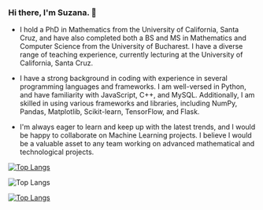 ### Hi there, I'm Suzana. 👋

- I hold a PhD in Mathematics from the University of California, Santa Cruz, and have also completed both a BS and MS in Mathematics and Computer Science from the University of Bucharest. I have a diverse range of teaching experience, currently lecturing at the University of California, Santa Cruz.

- I have a strong background in coding with experience in several programming languages and frameworks. I am well-versed in Python, and have familiarity with JavaScript, C++, and MySQL. Additionally, I am skilled in using various frameworks and libraries, including NumPy, Pandas, Matplotlib, Scikit-learn, TensorFlow, and Flask. 

- I'm always eager to learn and keep up with the latest trends, and I would be happy to collaborate on Machine Learning projects. I believe I would be a valuable asset to any team working on advanced mathematical and technological projects.

[![Top Langs](https://github-readme-stats.vercel.app/api/top-langs/?username=ssuzana&layout=donut)](https://github.com/ssuzana/github-readme-stats)

![Top Langs](https://github-readme-stats.vercel.app/api/top-langs/?username=ssuzana&langs_count=6&layout=compact)

[![Top Langs](https://github-readme-stats-git-masterrstaa-rickstaa.vercel.app/api/top-langs/?username=ssuzana)](https://github.com/ssuzana/github-readme-stats)

<!--
**ssuzana/ssuzana** is a ✨ _special_ ✨ repository because its `README.md` (this file) appears on your GitHub profile.

-->
